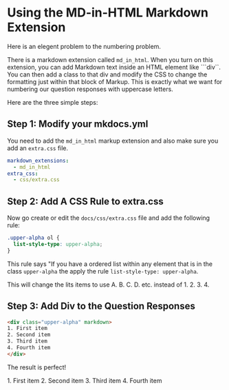 # Using the MD-in-HTML Markdown Extension

Here is an elegent problem to the numbering problem.

There is a markdown extension called ```md_in_html```.
When you turn on this extension, you can add
Markdown text inside an HTML element like ```div``.
You can then add a class to that div and modify
the CSS to change the formatting just within that
block of Markup.  This is exactly what we want
for numbering our question responses with uppercase letters.

Here are the three simple steps:

## Step 1: Modify your mkdocs.yml

You need to add the ```md_in_html``` markup extension and
also make sure you add an ```extra.css``` file.

```yaml
markdown_extensions:
  - md_in_html
extra_css:
  - css/extra.css
```

## Step 2: Add A CSS Rule to extra.css

Now go create or edit the ```docs/css/extra.css``` file
and add the following rule:

```css
.upper-alpha ol {
  list-style-type: upper-alpha;
}
```

This rule says "If you have a ordered list within
any element that is in the class ```upper-alpha```
the apply the rule ```list-style-type: upper-alpha```.

This will change the lits items to use A. B. C. D. etc. instead
of 1. 2. 3. 4.

## Step 3: Add Div to the Question Responses

```html
<div class="upper-alpha" markdown>
1. First item
2. Second item
3. Third item
4. Fourth item
</div>
```

The result is perfect!

<div class="upper-alpha" markdown>
1. First item
2. Second item
3. Third item
4. Fourth item
</div>